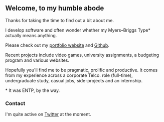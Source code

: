 ## Welcome, to my humble abode

Thanks for taking the time to find out a bit about me.

I develop software and often wonder whether my Myers–Briggs Type\* actually means anything.

Please check out my <a href="https://hakeembux.me" target="_blank">portfolio website</a> 
and <a href="https://github.com/iamhaker23/" target="_blank">Github</a>.

Recent projects include video games, university assignments, a budgeting program and various websites. 

Hopefully you'll find me to be pragmatic, prolific and productive. It comes from my experience across a corporate Telco. role (full-time), undergraduate study, casual jobs, side-projects and an internship.

\* It was ENTP, by the way.

### Contact

I'm quite active on <a href="https://twitter.com/OriginalKeem" target="_blank">Twitter</a> at the moment.
